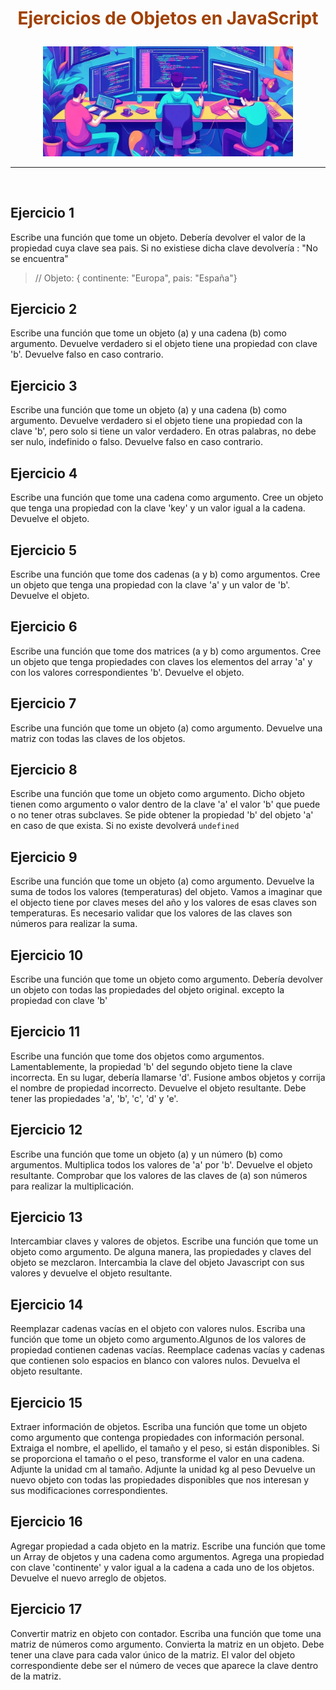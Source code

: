 # <center><p style="color: #A04000; "><B>Ejercicios de Objetos en JavaScript</B></p></center>

<center><img src="img_dev.jpeg" width="400" /></center>

---

<br>

## Ejercicio 1

Escribe una función que tome un objeto. Debería devolver el valor de la propiedad cuya clave sea pais. Si no existiese dicha clave devolvería : "No se encuentra"

> // Objeto: { continente: "Europa", pais: "España"}

## Ejercicio 2

Escribe una función que tome un objeto (a) y una cadena (b) como argumento. Devuelve verdadero si el objeto tiene una propiedad con clave 'b'. Devuelve falso en caso contrario.

## Ejercicio 3

Escribe una función que tome un objeto (a) y una cadena (b) como argumento. Devuelve verdadero si el objeto tiene una propiedad con la clave 'b', pero solo si tiene un valor verdadero. En otras palabras, no debe ser nulo, indefinido o falso. Devuelve falso en caso contrario.

## Ejercicio 4

Escribe una función que tome una cadena como argumento. Cree un objeto que tenga una propiedad con la clave 'key' y un valor igual a la cadena. Devuelve el objeto.

## Ejercicio 5

Escribe una función que tome dos cadenas (a y b) como argumentos. Cree un objeto que tenga una propiedad con la clave 'a' y un valor de 'b'. Devuelve el objeto.

<div class="page"/>

## Ejercicio 6

Escribe una función que tome dos matrices (a y b) como argumentos. Cree un objeto que tenga propiedades con claves los elementos del array 'a' y con los valores correspondientes 'b'. Devuelve el objeto.

## Ejercicio 7

Escribe una función que tome un objeto (a) como argumento. Devuelve una matriz con todas las claves de los objetos.

## Ejercicio 8

Escribe una función que tome un objeto como argumento. Dicho objeto tienen como argumento o valor dentro de la clave 'a' el valor 'b' que puede o no tener otras subclaves. Se pide obtener la propiedad 'b' del objeto 'a' en caso de que exista. Si no existe devolverá `undefined`

## Ejercicio 9

Escribe una función que tome un objeto (a) como argumento. Devuelve la suma de todos los valores (temperaturas) del objeto. Vamos a imaginar que el objecto tiene por claves meses del año y los valores de esas claves son temperaturas.
Es necesario validar que los valores de las claves son números para realizar la suma.

## Ejercicio 10

Escribe una función que tome un objeto como argumento. Debería devolver un objeto con todas las propiedades del objeto original. excepto la propiedad con clave 'b'

## Ejercicio 11

Escribe una función que tome dos objetos como argumentos. Lamentablemente, la propiedad 'b' del segundo objeto tiene la clave incorrecta. En su lugar, debería llamarse 'd'. Fusione ambos objetos y corrija el nombre de propiedad incorrecto. Devuelve el objeto resultante. Debe tener las propiedades 'a', 'b', 'c', 'd' y 'e'.

## Ejercicio 12

Escribe una función que tome un objeto (a) y un número (b) como argumentos. Multiplica todos los valores de 'a' por 'b'. Devuelve el objeto resultante. Comprobar que los valores de las claves de (a) son números para realizar la multiplicación.

## Ejercicio 13

Intercambiar claves y valores de objetos. Escribe una función que tome un objeto como argumento. De alguna manera, las propiedades y claves del objeto se mezclaron. Intercambia la clave del objeto Javascript con sus valores y devuelve el objeto resultante.

## Ejercicio 14

Reemplazar cadenas vacías en el objeto con valores nulos. Escriba una función que tome un objeto como argumento.Algunos de los valores de propiedad contienen cadenas vacías. Reemplace cadenas vacías y cadenas que contienen solo espacios en blanco con valores nulos. Devuelva el objeto resultante.

## Ejercicio 15

Extraer información de objetos. Escriba una función que tome un objeto como argumento que contenga propiedades con información personal. Extraiga el nombre, el apellido, el tamaño y el peso, si están disponibles. Si se proporciona el tamaño o el peso, transforme el valor en una cadena. Adjunte la unidad cm al tamaño. Adjunte la unidad kg al peso Devuelve un nuevo objeto con todas las propiedades disponibles que nos interesan y sus modificaciones correspondientes.

## Ejercicio 16

Agregar propiedad a cada objeto en la matriz. Escribe una función que tome un Array de objetos y una cadena como argumentos. Agrega una propiedad con clave 'continente' y valor igual a la cadena a cada uno de los objetos. Devuelve el nuevo arreglo de objetos.

## Ejercicio 17

Convertir matriz en objeto con contador. Escriba una función que tome una matriz de números como argumento. Convierta la matriz en un objeto. Debe tener una clave para cada valor único de la matriz. El valor del objeto correspondiente debe ser el número de veces que aparece la clave dentro de la matriz.
